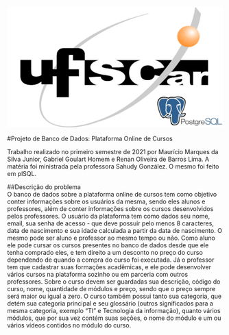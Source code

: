 ![Logotipo_UFSCAR](./imagens/repositorio_logo.png)  

#Projeto de Banco de Dados: Plataforma Online de Cursos  

Trabalho realizado no primeiro semestre de 2021 por Maurício Marques da Silva Junior, Gabriel Goulart Homem e Renan Oliveira de Barros Lima. A matéria foi ministrada pela professora Sahudy González. O mesmo foi feito em plSQL.

##Descrição do problema  
O banco de dados sobre a plataforma online de cursos tem como objetivo conter informações sobre os usuários da mesma, sendo eles alunos e professores, além de conter informações sobre os cursos desenvolvidos pelos professores. O usuário da plataforma tem como dados seu nome, email, sua senha de acesso - que deve possuir pelo menos 8 caracteres, data de nascimento e sua idade calculada a partir da data de nascimento. O mesmo pode ser aluno e professor ao mesmo tempo ou não. Como aluno ele pode cursar os cursos presentes no banco de dados desde que ele tenha comprado eles, e tem direito a um desconto no preço do curso dependendo de quando a compra do curso foi executada. Já o professor tem que cadastrar suas formações acadêmicas, e ele pode desenvolver vários cursos na plataforma sozinho ou em parceria com outros professores. Sobre o curso devem ser guardadas sua descrição, código do curso, nome, quantidade de módulos e preço, sendo que o preço sempre será maior ou igual a zero. O curso também possui tanto sua categoria, que detém sua categoria principal e seu glossário (outros significados para a mesma categoria, exemplo “TI” e Tecnologia da informação), quanto vários módulos, que por sua vez contém suas seções, o nome do módulo e um ou vários vídeos contidos no módulo do curso.  

